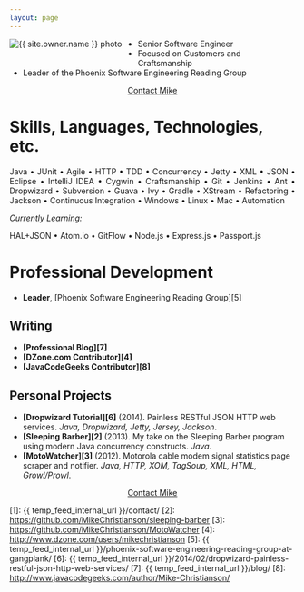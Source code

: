 ```yaml
---
layout: page
---
```

<a href="/contact/"><img src="{{ temp_feed_internal_url }}/images/{{ site.owner.avatar }}" alt="{{ site.owner.name }} photo" class="author-photo" style="float: left; margin-right: 2em; margin-bottom: 2em;"></a>

* Senior Software Engineer
* Focused on Customers and Craftsmanship
* Leader of the Phoenix Software Engineering Reading Group

<div style="clear: left;"><div style="text-align: center;"><a href="/contact/" class="btn" style="width: 25%;">Contact Mike</a></div></div>

# Skills, Languages, Technologies, etc.

<p style="text-align: justify;">Java • JUnit • Agile • HTTP • TDD • Concurrency • Jetty • XML • JSON • Eclipse • IntelliJ IDEA • Cygwin • Craftsmanship • Git • Jenkins • Ant • Dropwizard • Subversion • Guava • Ivy • Gradle • XStream • Refactoring • Jackson • Continuous Integration • Windows • Linux • Mac • Automation</p>

*Currently Learning:*

<p style="text-align: justify;"> HAL+JSON • Atom.io • GitFlow • Node.js • Express.js • Passport.js</p>

# Professional Development

* **Leader**, [Phoenix Software Engineering Reading Group][5]

## Writing
* **[Professional Blog][7]**
* **[DZone.com Contributor][4]**
* **[JavaCodeGeeks Contributor][8]**

## Personal Projects
* **[Dropwizard Tutorial][6]** (2014). Painless RESTful JSON HTTP web services. *Java, Dropwizard, Jetty, Jersey, Jackson*.
* **[Sleeping Barber][2]** (2013). My take on the Sleeping Barber program using modern Java concurrency constructs. *Java*.
* **[MotoWatcher][3]** (2012). Motorola cable modem signal statistics page scraper and notifier. *Java, HTTP, XOM, TagSoup, XML, HTML, Growl/Prowl*.

<div style="clear: left;"><div style="text-align: center;"><a href="/contact/" class="btn" style="width: 25%;">Contact Mike</a></div></div>

[1]: {{ temp_feed_internal_url }}/contact/
[2]: https://github.com/MikeChristianson/sleeping-barber
[3]: https://github.com/MikeChristianson/MotoWatcher
[4]: http://www.dzone.com/users/mikechristianson
[5]: {{ temp_feed_internal_url }}/phoenix-software-engineering-reading-group-at-gangplank/
[6]: {{ temp_feed_internal_url }}/2014/02/dropwizard-painless-restful-json-http-web-services/
[7]: {{ temp_feed_internal_url }}/blog/
[8]: http://www.javacodegeeks.com/author/Mike-Christianson/
